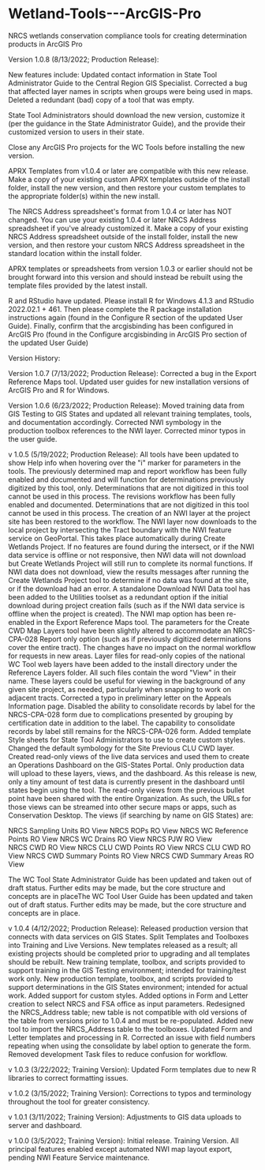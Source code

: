 # Wetland-Tools---ArcGIS-Pro
NRCS wetlands conservation compliance tools for creating determination products in ArcGIS Pro

Version 1.0.8 (8/13/2022; Production Release):

New features include:
Updated contact information in State Tool Administrator Guide to the Central Region GIS Specialist.
Corrected a bug that affected layer names in scripts when groups were being used in maps.
Deleted a redundant (bad) copy of a tool that was empty.


State Tool Administrators should download the new version, customize it (per the guidance in the State Administrator Guide), and the provide their customized version to users in their state.
	
Close any ArcGIS Pro projects for the WC Tools before installing the new version.
	
APRX Templates from v1.0.4 or later are compatible with this new release. Make a copy of your existing custom APRX templates outside of the install folder, install the new version, and then restore your custom templates to the appropriate folder(s) within the new install.
	
The NRCS Address spreadsheet's format from 1.0.4 or later has NOT changed. You can use your existing 1.0.4 or later NRCS Address spreadsheet if you've already customized it. Make a copy of your existing NRCS Address spreadsheet outside of the install folder, install the new version, and then restore your custom NRCS Address spreadsheet in the standard location within the install folder.
	
APRX templates or spreadsheets from version 1.0.3 or earlier should not be brought forward into this version and should instead be rebuilt using the template files provided by the latest install.
	
R and RStudio have updated.  Please install R for Windows 4.1.3 and RStudio 2022.02.1 + 461.  Then please complete the R package installation instructions again (found in the Configure R section of the updated User Guide).  Finally, confirm that the arcgisbinding has been configured in ArcGIS Pro (found in the Configure arcgisbinding in ArcGIS Pro section of the updated User Guide)


Version History:

Version 1.0.7 (7/13/2022; Production Release):
Corrected a bug in the Export Reference Maps tool.
Updated user guides for new installation versions of ArcGIS Pro and R for Windows.


Version 1.0.6 (6/23/2022; Production Release):
Moved training data from GIS Testing to GIS States and updated all relevant training templates, tools, and documentation accordingly.
Corrected NWI symbology in the production toolbox references to the NWI layer.
Corrected minor typos in the user guide.


v 1.0.5 (5/19/2022; Production Release):
All tools have been updated to show Help info when hovering over the "i" marker for parameters in the tools.
The previously determined map and report workflow has been fully enabled and documented and will function for determinations previously digitized by this tool, only. Determinations that are not digitized in this tool cannot be used in this process.
The revisions workflow has been fully enabled and documented. Determinations that are not digitized in this tool cannot be used in this process.
The creation of an NWI layer at the project site has been restored to the workflow.  The NWI layer now downloads to the local project by intersecting the Tract boundary with the NWI feature service on GeoPortal.  This takes place automatically during Create Wetlands Project.  If no features are found during the intersect, or if the NWI data service is offline or not responsive, then NWI data will not download but Create Wetlands Project will still run to complete its normal functions.  If NWI data does not download, view the results messages after running the Create Wetlands Project tool to determine if no data was found at the site, or if the download had an error.
A standalone Download NWI Data tool has been added to the Utilities toolset as a redundant option if the initial download during project creation fails (such as if the NWI data service is offline when the project is created).
The NWI map option has been re-enabled in the Export Reference Maps tool.
The parameters for the Create CWD Map Layers tool have been slightly altered to accommodate an NRCS-CPA-028 Report only option (such as if previously digitized determinations cover the entire tract).  The changes have no impact on the normal workflow for requests in new areas.
Layer files for read-only copies of the national WC Tool web layers have been added to the install directory under the Reference Layers folder. All such files contain the word "View" in their name.  These layers could be useful for viewing in the background of any given site project, as needed, particularly when snapping to work on adjacent tracts.
Corrected a typo in preliminary letter on the Appeals Information page.
Disabled the ability to consolidate records by label for the NRCS-CPA-028 form due to complications presented by grouping by certification date in addition to the label.  The capability to consolidate records by label still remains for the NRCS-CPA-026 form.
Added template Style sheets for State Tool Administrators to use to create custom styles.
Changed the default symbology for the Site Previous CLU CWD layer.
Created read-only views of the live data services and used them to create an Operations Dashboard on the GIS-States Portal. Only production data will upload to these layers, views, and the dashboard.  As this release is new, only a tiny amount of test data is currently present in the dashboard until states begin using the tool. 
The read-only views from the previous bullet point have been shared with the entire Organization. As such, the URLs for those views can be streamed into other secure maps or apps, such as Conservation Desktop. The views (if searching by name on GIS States) are:

NRCS Sampling Units RO View
NRCS ROPs RO View
NRCS WC Reference Points RO View
NRCS WC Drains RO View
NRCS PJW RO View	
NRCS CWD RO View
NRCS CLU CWD Points RO View
NRCS CLU CWD RO View
NRCS CWD Summary Points RO View	
NRCS CWD Summary Areas RO View
		
The WC Tool State Administrator Guide has been updated and taken out of draft status. Further edits may be made, but the core structure and concepts are in placeThe WC Tool User Guide has been updated and taken out of draft status. Further edits may be made, but the core structure and concepts are in place.


v 1.0.4 (4/12/2022; Production Release):
Released production version that connects with data services on GIS States.
Split Templates and Toolboxes into Training and Live Versions.
New templates released as a result; all existing projects should be completed prior to upgrading and all templates should be rebuilt.
New training template, toolbox, and scripts provided to support training in the GIS Testing environment; intended for training/test work only.
New production template, toolbox, and scripts provided to support determinations in the GIS States environment; intended for actual work.
Added support for custom styles.
Added options in Form and Letter creation to select NRCS and FSA office as input parameters.
Redesigned the NRCS_Address table; new table is not compatible with old versions of the table from versions prior to 1.0.4 and must be re-populated.
Added new tool to import the NRCS_Address table to the toolboxes.
Updated Form and Letter templates and processing in R.
Corrected an issue with field numbers repeating when using the consolidate by label option to generate the form.
Removed development Task files to reduce confusion for workflow.

v 1.0.3 (3/22/2022; Training Version):
Updated Form templates due to new R libraries to correct formatting issues.

v 1.0.2 (3/15/2022; Training Version):
Corrections to typos and terminology throughout the tool for greater consistency.

v 1.0.1 (3/11/2022; Training Version):
Adjustments to GIS data uploads to server and dashboard.

v 1.0.0 (3/5/2022; Training Version):
Initial release. Training Version.
All principal features enabled except automated NWI map layout export, pending NWI Feature Service maintenance.
